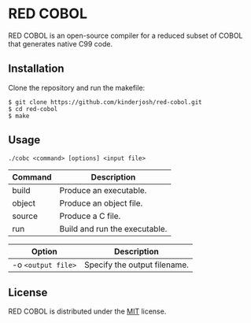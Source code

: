 # RED COBOL

RED COBOL is an open-source compiler for a reduced subset of COBOL that generates native C99 code.

## Installation

Clone the repository and run the makefile:

```console
$ git clone https://github.com/kinderjosh/red-cobol.git
$ cd red-cobol
$ make
```

## Usage

```
./cobc <command> [options] <input file>
```

| Command | Description |
| --- | --- |
| build | Produce an executable. |
| object | Produce an object file. |
| source | Produce a C file. |
| run | Build and run the executable. |

| Option | Description |
| --- | --- |
| -o ```<output file>``` | Specify the output filename. |

## License

RED COBOL is distributed under the [MIT](./LICENSE) license.